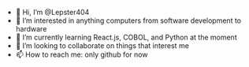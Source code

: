 - 👋 Hi, I’m @Lepster404
- 👀 I’m interested in anything computers from software development to hardware
- 🌱 I’m currently learning React.js, COBOL, and Python at the moment
- 💞️ I’m looking to collaborate on things that interest me
- 📫 How to reach me: only github for now

<!---
Lepster404/Lepster404 is a ✨ special ✨ repository because its `README.md` (this file) appears on your GitHub profile.
You can click the Preview link to take a look at your changes.
--->
